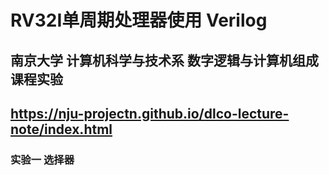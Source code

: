 # RV32I单周期处理器使用 Verilog

## 南京大学 计算机科学与技术系 数字逻辑与计算机组成 课程实验
## https://nju-projectn.github.io/dlco-lecture-note/index.html

### 实验一 选择器